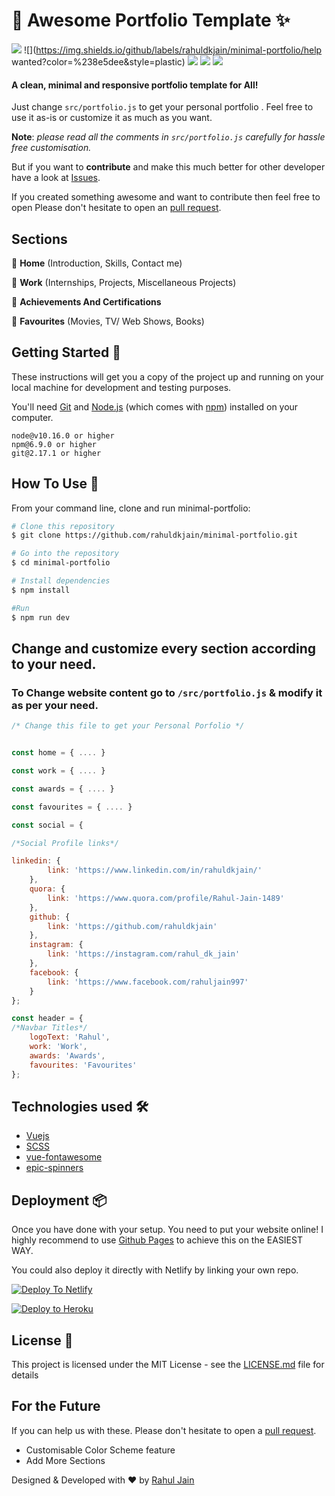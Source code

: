 # :muscle: Awesome Portfolio Template :sparkles:
![](https://img.shields.io/github/license/rahuldkjain/minimal-portfolio?color=8e5dee&style=plastic) ![](https://img.shields.io/github/labels/rahuldkjain/minimal-portfolio/help wanted?color=%238e5dee&style=plastic) ![](https://img.shields.io/github/issues/rahuldkjain/minimal-portfolio?color=%238e5dee&style=plastic)   ![](https://img.shields.io/github/last-commit/rahuldkjain/minimal-portfolio?color=%238e5dee&style=plastic)  ![](https://img.shields.io/github/languages/code-size/rahuldkjain/minimal-portfolio?color=%238e5dee&style=plastic)

#### A clean, minimal and responsive portfolio template for All!

Just change `src/portfolio.js` to get your personal portfolio . Feel free to use it as-is or customize it as much as you want.

**Note**: *please read all the comments in `src/portfolio.js` carefully for hassle free customisation.*

But if you want to **contribute** and make this much better for other developer have a look at [Issues](https://github.com/rahuldkjain/minimal-portfolio/issues).

If you created something awesome and want to contribute then feel free to open Please don't hesitate to open an [pull request](https://github.com/rahuldkjain/minimal-portfolio/pulls).

## Sections 

:dart: **Home** (Introduction, Skills, Contact me)


:dart: **Work** (Internships, Projects, Miscellaneous Projects)


:dart:  **Achievements And Certifications**
  

:dart: **Favourites** (Movies, TV/ Web Shows, Books)



## Getting Started 🚀

These instructions will get you a copy of the project up and running on your local machine for development and testing purposes.

You'll need [Git](https://git-scm.com) and [Node.js](https://nodejs.org/en/download/) (which comes with [npm](http://npmjs.com)) installed on your computer.

```
node@v10.16.0 or higher
npm@6.9.0 or higher
git@2.17.1 or higher
```

## How To Use 🔧

From your command line, clone and run minimal-portfolio:

```bash
# Clone this repository
$ git clone https://github.com/rahuldkjain/minimal-portfolio.git

# Go into the repository
$ cd minimal-portfolio

# Install dependencies
$ npm install

#Run 
$ npm run dev

```

## Change and customize every section according to your need.

### To Change website content go to `/src/portfolio.js` & modify it as per your need.


```javascript
/* Change this file to get your Personal Porfolio */


const home = { .... }

const work = { .... }

const awards = { .... } 

const favourites = { .... }

const social = {

/*Social Profile links*/

linkedin: {
        link: 'https://www.linkedin.com/in/rahuldkjain/'
    },
    quora: {
        link: 'https://www.quora.com/profile/Rahul-Jain-1489'
    },
    github: {
        link: 'https://github.com/rahuldkjain'
    },
    instagram: {
        link: 'https://instagram.com/rahul_dk_jain'
    },
    facebook: {
        link: 'https://www.facebook.com/rahuljain997'
    }
};

const header = {
/*Navbar Titles*/
    logoText: 'Rahul',
    work: 'Work',
    awards: 'Awards',
    favourites: 'Favourites'
};

```

## Technologies used 🛠️

- [Vuejs](https://vuejs.org/)
- [SCSS](https://sass-lang.com/documentation/syntax) 
- [vue-fontawesome](https://github.com/FortAwesome/vue-fontawesome) 
- [epic-spinners](https://github.com/epicmaxco/epic-spinners)


## Deployment 📦 
Once you have done with your setup. You need to put your website online!
I highly recommend to use [Github Pages](https://cli.vuejs.org/guide/deployment.html#github-pages) to achieve this on the EASIEST WAY. 

You could also deploy it directly with Netlify by linking your own repo.

[![Deploy To Netlify](https://www.netlify.com/img/deploy/button.svg)](https://cli.vuejs.org/guide/deployment.html#netlify)

[![Deploy to Heroku](https://www.herokucdn.com/deploy/button.svg)](https://cli.vuejs.org/guide/deployment.html#heroku)



## License 📄

This project is licensed under the MIT License - see the [LICENSE.md](./LICENSE) file for details




## For the Future 
If you can help us with these. Please don't hesitate to open a [pull request](https://github.com/rahuldkjain/minimal-portfolio/pulls).

- Customisable Color Scheme feature
- Add More Sections

Designed & Developed with :hearts: by [Rahul Jain](https://github.com/rahuldkjain "Rahul Jain")
